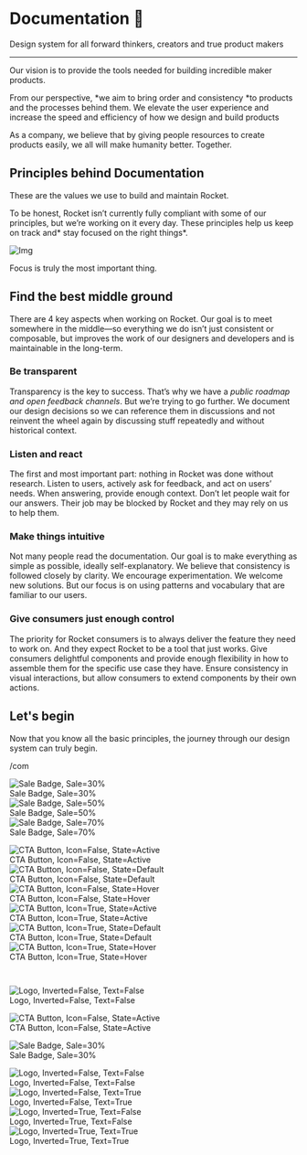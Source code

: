
# Documentation 🚀

Design system for all forward thinkers, creators and true product makers

---

Our vision is to provide the tools needed for building incredible maker products.

From our perspective, *we aim to bring order and consistency *to products and the processes behind them. We elevate the user experience and increase the speed and efficiency of how we design and build products

As a company, we believe that by giving people resources to create products easily, we all will make humanity better. Together.

## Principles behind Documentation

These are the values we use to build and maintain Rocket.

To be honest, Rocket isn’t currently fully compliant with some of our principles, but we’re working on it every day. These principles help us keep on track and* stay focused on the right things*.

![Img](https://studio-assets.supernova.io/design-systems/14533/9289758a-6300-472a-bbc6-a57098081abf.jpeg)

Focus is truly the most important thing.

## Find the best middle ground

There are 4 key aspects when working on Rocket. Our goal is to meet somewhere in the middle—so everything we do isn’t just consistent or composable, but improves the work of our designers and developers and is maintainable in the long-term.

### Be transparent

Transparency is the key to success. That’s why we have a *public roadmap and open feedback channels*. But we’re trying to go further. We document our design decisions so we can reference them in discussions and not reinvent the wheel again by discussing stuff repeatedly and without historical context.

### Listen and react

The first and most important part: nothing in Rocket was done without research. Listen to users, actively ask for feedback, and act on users’ needs. When answering, provide enough context. Don’t let people wait for our answers. Their job may be blocked by Rocket and they may rely on us to help them.

### Make things intuitive

Not many people read the documentation. Our goal is to make everything as simple as possible, ideally self-explanatory. We believe that consistency is followed closely by clarity. We encourage experimentation. We welcome new solutions. But our focus is on using patterns and vocabulary that are familiar to our users.

### Give consumers just enough control

The priority for Rocket consumers is to always deliver the feature they need to work on. And they expect Rocket to be a tool that just works. Give consumers delightful components and provide enough flexibility in how to assemble them for the specific use case they have. Ensure consistency in visual interactions, but allow consumers to extend components by their own actions.

## Let's begin

Now that you know all the basic principles, the journey through our design system can truly begin.

/com

  
![Sale Badge, Sale=30%](https://studio-assets.supernova.io/design-systems/14533/95a84164-502f-4b09-bd54-274d824d633a.png)  
Sale Badge, Sale=30%  
![Sale Badge, Sale=50%](https://studio-assets.supernova.io/design-systems/14533/1abfe458-3f8f-4315-927e-f30479d965a3.png)  
Sale Badge, Sale=50%  
![Sale Badge, Sale=70%](https://studio-assets.supernova.io/design-systems/14533/982a6595-c744-452d-b5f2-3a5c219af4f9.png)  
Sale Badge, Sale=70%  


  
![CTA Button, Icon=False, State=Active](https://studio-assets.supernova.io/design-systems/14533/83b4728f-b3d8-42c1-b3cb-c2df816abbb2.png)  
CTA Button, Icon=False, State=Active  
![CTA Button, Icon=False, State=Default](https://studio-assets.supernova.io/design-systems/14533/311469fa-3972-436c-ae7a-625553cf10b6.png)  
CTA Button, Icon=False, State=Default  
![CTA Button, Icon=False, State=Hover](https://studio-assets.supernova.io/design-systems/14533/6358d6d7-33cb-49c9-a755-b464c33c04ae.png)  
CTA Button, Icon=False, State=Hover  
![CTA Button, Icon=True, State=Active](https://studio-assets.supernova.io/design-systems/14533/f1b1e94b-d30d-4cc3-b414-1ae1ac6f6b58.png)  
CTA Button, Icon=True, State=Active  
![CTA Button, Icon=True, State=Default](https://studio-assets.supernova.io/design-systems/14533/94fc5011-d50a-4a17-9f5c-4eae22e49404.png)  
CTA Button, Icon=True, State=Default  
![CTA Button, Icon=True, State=Hover](https://studio-assets.supernova.io/design-systems/14533/d5782d29-849e-4a7b-ae32-4c0d6d70b2ec.png)  
CTA Button, Icon=True, State=Hover  


```javascript  
  
```

  
![Logo, Inverted=False, Text=False](https://studio-assets.supernova.io/design-systems/14533/26e83518-246d-4539-b300-91cd8880f785.png)  
Logo, Inverted=False, Text=False  


  
  


  
![CTA Button, Icon=False, State=Active](https://studio-assets.supernova.io/design-systems/14533/83b4728f-b3d8-42c1-b3cb-c2df816abbb2.png)  
CTA Button, Icon=False, State=Active  


  
![Sale Badge, Sale=30%](https://studio-assets.supernova.io/design-systems/14533/95a84164-502f-4b09-bd54-274d824d633a.png)  
Sale Badge, Sale=30%  


  
![Logo, Inverted=False, Text=False](https://studio-assets.supernova.io/design-systems/14533/26e83518-246d-4539-b300-91cd8880f785.png)  
Logo, Inverted=False, Text=False  
![Logo, Inverted=False, Text=True](https://studio-assets.supernova.io/design-systems/14533/2abe1bbb-77a1-4edd-81aa-3fafa4d2d6fc.png)  
Logo, Inverted=False, Text=True  
![Logo, Inverted=True, Text=False](https://studio-assets.supernova.io/design-systems/14533/4a37f45f-f655-4ea2-87a2-ef07bf63a6bd.png)  
Logo, Inverted=True, Text=False  
![Logo, Inverted=True, Text=True](https://studio-assets.supernova.io/design-systems/14533/335add9b-78d5-4d2d-93e9-b008728a8199.png)  
Logo, Inverted=True, Text=True  
